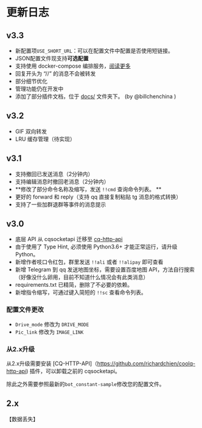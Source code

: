 # 更新日志

## v3.3
- 新配置项`USE_SHORT_URL`：可以在配置文件中配置是否使用短链接。
- JSON配置文件现支持**可选配置**
- 支持使用 docker-compose 编排服务，[阅读更多](docker-compose-zh_CN.md)
- 回复开头为 “//” 的消息不会被转发
- 部分细节优化
- 管理功能仍在开发中
- 添加了部分插件文档，位于 [docs/](docs/) 文件夹下。 (by @billchenchina )

## v3.2
- GIF 双向转发
- LRU 缓存管理（待实现）

## v3.1
- 支持撤回已发送消息（2分钟内）
- 支持编辑消息时撤回老消息（2分钟内）
-  **修改了部分命令名称及缩写，发送 `!!cmd` 查询命令列表。 ** 
- 更好的 forward 和 reply（支持 qq 直接复制粘贴 tg 消息的格式转换）
- 支持了一些加群退群等事件的消息提示

## v3.0
- 底层 API 从 cqsocketapi 迁移至 [cq-http-api](https://github.com/richardchien/coolq-http-api)
- 由于使用了 Type Hint, 必须使用 Python3.6+ 才能正常运行，请升级 Python。
- 新增作者吱口令红包，群里发送 `!!ali` 或者 `!!alipay` 即可查看
- 新增 Telegram 到 qq 发送地图坐标，需要设置百度地图 API，方法自行搜索（好像没什么卵用，目前不知道什么情况会有此类消息）
- requirements.txt 已精简，删除了不必要的依赖。
- 新增指令缩写，可通过键入简短的 `!!sc` 查看命令列表。

### 配置文件更改
- `Drive_mode` 修改为 `DRIVE_MODE`
- `Pic_link` 修改为 `IMAGE_LINK`

### 从2.x升级
从2.x升级需要安装 [CQ-HTTP-API]（https://github.com/richardchien/coolq-http-api) 插件，可以卸载之前的 cqsocketapi。

除此之外需要参照最新的`bot_constant-sample`修改您的配置文件。

## 2.x
【数据丢失】